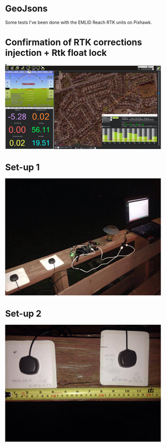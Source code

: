 # GeoJsons

Some tests I've been done with the EMLID Reach RTK units on Pixhawk.


# Confirmation of RTK corrections injection + Rtk float lock
![](https://github.com/kmenezes/GeoJsons/blob/master/MP-RTK-float.png)

# Set-up 1
![](https://github.com/kmenezes/GeoJsons/blob/master/Outdoor-test-1.jpg)

# Set-up 2
![](https://github.com/kmenezes/GeoJsons/blob/master/Outdoor-test.jpg)
